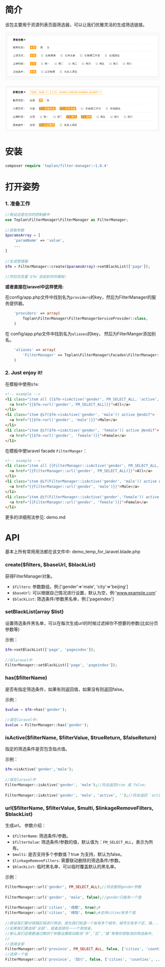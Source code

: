 # 简介

该包主要用于资源列表页面筛选器，可以让我们优雅灵活的生成筛选链接。

![demo image](fm-demo.png)

![demo image](fm-demo2.png)

# 安装

```php
composer require 'toplan/filter-manager:~1.0.4'
```

# 打开姿势

### 1. 准备工作

```php
//假设这是在你的控制器中
use Toplan\FilterManager\FilterManager as FilterManager;

//获取参数
$paramsArray = [
    'paramName' => 'value',
    ...
]

//生成管理器
$fm = FilterManager::create($paramsArray)->setBlackList(['page']);

//然后将变量`$fm`渲染到你的模板!
```

**或者直接在laravel中这样使用:**

在config/app.php文件中找到名为`providers`的key，然后为FilterManager的服务提供器。
```php
    'providers' => array(
        Toplan\FilterManager\FilterManagerServiceProvider::class,
    )
```

在 config/app.php文件中找到名为`aliases`的key， 然后为FilterManger添加别名。
```php
    'aliases' => array(
        'FilterManager' => Toplan\FilterManager\Facades\FilterManager::class,
    )
```

### 2. Just enjoy it!

在模板中使用`$fm`:
```html
<!-- example -->
<li class="item all {{$fm->isActive('gender', FM_SELECT_ALL, 'active', '')}}">
  <a href="{{$fm->url('gender', FM_SELECT_ALL)}}">All</a>
</li>
<li class="item @if($fm->isActive('gender', 'male')) active @endif">
  <a href="{{$fm->url('gender', 'male')}}">Male</a>
</li>
<li class="item @if($fm->isActive('gender', 'female')) active @endif">
  <a href="{{$fm->url('gender', 'female')}}">Female</a>
</li>
```

在模板中使laravel facade `FilterManger`：
```html
<!-- example -->
<li class="item all {{FilterManager::isActive('gender', FM_SELECT_ALL, 'active', '')}}">
  <a href="{{FilterManager::url('gender', FM_SELECT_ALL)}}">All</a>
</li>
<li class="item @if(FilterManager::isActive('gender', 'male')) active @endif">
  <a href="{{FilterManager::url('gender', 'male')}}">Male</a>
</li>
<li class="item @if(FilterManager::isActive('gender','female')) active @endif">
  <a href="{{FilterManager::url('gender', 'female')}}">Female</a>
</li>
```

更多的详细用法参见: demo.md

# API

基本上所有常用用法都在该文件中: demo_temp_for_laravel.blade.php

### create($filters, $baseUrl, $blackList)

获得FilterManager对象。

- `$filters`: 参数数组，例:['gender'=>'male', 'city'=>'beijing']
- `$baseUrl`: 可以根据自己情况进行设置，默认为空，例:'www.example.com'
- `$blackList`: 筛选条件/参数黑名单，例:['pageindex']

### setBlackList(array $list)

设置筛选条件黑名单，可以在每次生成url的时候过滤掉你不想要的参数(比如分页参数等)

示例：
```php
$fm->setBlackList(['page', 'pageindex']);

//在laravel中
FilterManager::setBlackList(['page', 'pageindex']);
```

### has($filterName)

是否有指定筛选条件，如果有则返回值，如果没有则返回false。

示例：
```php
$value = $fm->has('gender');

//或在laravel中:
$value = FilterManager::has('gender');
```

### isActive($filterName, $filterValue, $trueReturn, $falseReturn)

指定的筛选条件是否包含指点值。

示例：
```php
$fm->isActive('gender','male');

//或在laravel中
FilterManager::isActive('gender', 'male');//将会返回true 或 false;

FilterManager::isActive('gender', 'male', 'active', '');//将会返回 'active' 或 '';
```

### url($filterName, $filterValue, $multi, $linkageRemoveFilters, $blackList)

生成url。
参数介绍：
- `$filterName`: 筛选条件/参数。
- `$filterValue`: 筛选条件/参数的值，默认值为：`FM_SELECT_ALL`，表示为所有。
- `$multi`: 是否支持多个参数值？true 为支持，默认为false。
- `$linkageRemoveFilters`: 需要联动删除的筛选条件/参数。
- `$blackList`: 临时黑名单，可以临时覆盖默认的黑名单。

示例：
```php
FilterManager::url('gender', FM_SELECT_ALL);//将会删除gender参数

FilterManager::url('gender', 'male', false);//gender只能有一个值

FilterManager::url('cities', '成都', true);#
FilterManager::url('cities', '绵阳', true);#支持cities有多个值

//假设我们要对城镇区域进行筛选，首先我们知道一个省有多个城市，城市又有多个区、镇...
//如果我们要选择‘全部’，或者选择任一一个其他省，
//那么我们还需要通过第四个参数设置联动取消‘市’,‘区’,‘镇’等等你想取消的筛选条件。
//
//选择全部
FilterManager::url('province', FM_SELECT_ALL, false, ['cities', 'counties', ...]);//联动删除cities等条件
//选择一个省
FilterManager::url('province', '四川', false, ['cities', 'counties', ...]);//联动删除cities等条件
